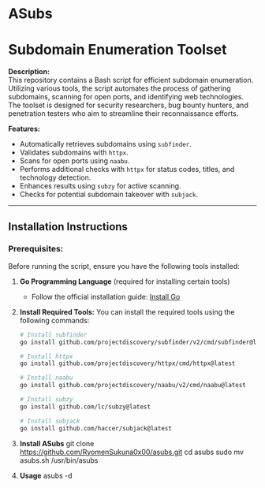 # ASubs
# Subdomain Enumeration Toolset

**Description:**  
This repository contains a Bash script for efficient subdomain enumeration. Utilizing various tools, the script automates the process of gathering subdomains, scanning for open ports, and identifying web technologies. The toolset is designed for security researchers, bug bounty hunters, and penetration testers who aim to streamline their reconnaissance efforts.

**Features:**
- Automatically retrieves subdomains using `subfinder`.
- Validates subdomains with `httpx`.
- Scans for open ports using `naabu`.
- Performs additional checks with `httpx` for status codes, titles, and technology detection.
- Enhances results using `subzy` for active scanning.
- Checks for potential subdomain takeover with `subjack`.

---

## Installation Instructions

### Prerequisites:
Before running the script, ensure you have the following tools installed:

1. **Go Programming Language** (required for installing certain tools)
   - Follow the official installation guide: [Install Go](https://golang.org/doc/install)

2. **Install Required Tools:**
   You can install the required tools using the following commands:

   ```bash
   # Install subfinder
   go install github.com/projectdiscovery/subfinder/v2/cmd/subfinder@latest

   # Install httpx
   go install github.com/projectdiscovery/httpx/cmd/httpx@latest

   # Install naabu
   go install github.com/projectdiscovery/naabu/v2/cmd/naabu@latest

   # Install subzy
   go install github.com/lc/subzy@latest

   # Install subjack
   go install github.com/haccer/subjack@latest
3. **Install ASubs**
   git clone https://github.com/RyomenSukuna0x00/asubs.git
   cd asubs
   sudo mv asubs.sh /usr/bin/asubs
4. **Usage**
   asubs -d <target domain>
